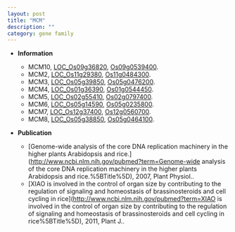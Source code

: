 ```yaml
---
layout: post
title: "MCM"
description: ""
category: gene family
---
```


* **Information**  
    + MCM10, [LOC_Os09g36820](http://rice.plantbiology.msu.edu/cgi-bin/ORF_infopage.cgi?orf=LOC_Os09g36820), [Os09g0539400](http://rapdb.dna.affrc.go.jp/viewer/gbrowse_details/irgsp1?name=Os09g0539400).
    + MCM2, [LOC_Os11g29380](http://rice.plantbiology.msu.edu/cgi-bin/ORF_infopage.cgi?orf=LOC_Os11g29380), [Os11g0484300](http://rapdb.dna.affrc.go.jp/viewer/gbrowse_details/irgsp1?name=Os11g0484300).
    + MCM3, [LOC_Os05g39850](http://rice.plantbiology.msu.edu/cgi-bin/ORF_infopage.cgi?orf=LOC_Os05g39850), [Os05g0476200](http://rapdb.dna.affrc.go.jp/viewer/gbrowse_details/irgsp1?name=Os05g0476200).
    + MCM4, [LOC_Os01g36390](http://rice.plantbiology.msu.edu/cgi-bin/ORF_infopage.cgi?orf=LOC_Os01g36390), [Os01g0544450](http://rapdb.dna.affrc.go.jp/viewer/gbrowse_details/irgsp1?name=Os01g0544450).
    + MCM5, [LOC_Os02g55410](http://rice.plantbiology.msu.edu/cgi-bin/ORF_infopage.cgi?orf=LOC_Os02g55410), [Os02g0797400](http://rapdb.dna.affrc.go.jp/viewer/gbrowse_details/irgsp1?name=Os02g0797400).
    + MCM6, [LOC_Os05g14590](http://rice.plantbiology.msu.edu/cgi-bin/ORF_infopage.cgi?orf=LOC_Os05g14590), [Os05g0235800](http://rapdb.dna.affrc.go.jp/viewer/gbrowse_details/irgsp1?name=Os05g0235800).
    + MCM7, [LOC_Os12g37400](http://rice.plantbiology.msu.edu/cgi-bin/ORF_infopage.cgi?orf=LOC_Os12g37400), [Os12g0560700](http://rapdb.dna.affrc.go.jp/viewer/gbrowse_details/irgsp1?name=Os12g0560700).
    + MCM8, [LOC_Os05g38850](http://rice.plantbiology.msu.edu/cgi-bin/ORF_infopage.cgi?orf=LOC_Os05g38850), [Os05g0464100](http://rapdb.dna.affrc.go.jp/viewer/gbrowse_details/irgsp1?name=Os05g0464100).

* **Publication**  
    + [Genome-wide analysis of the core DNA replication machinery in the higher plants Arabidopsis and rice.](http://www.ncbi.nlm.nih.gov/pubmed?term=Genome-wide analysis of the core DNA replication machinery in the higher plants Arabidopsis and rice.%5BTitle%5D), 2007, Plant Physiol..
    + [XIAO is involved in the control of organ size by contributing to the regulation of signaling and homeostasis of brassinosteroids and cell cycling in rice](http://www.ncbi.nlm.nih.gov/pubmed?term=XIAO is involved in the control of organ size by contributing to the regulation of signaling and homeostasis of brassinosteroids and cell cycling in rice%5BTitle%5D), 2011, Plant J..


